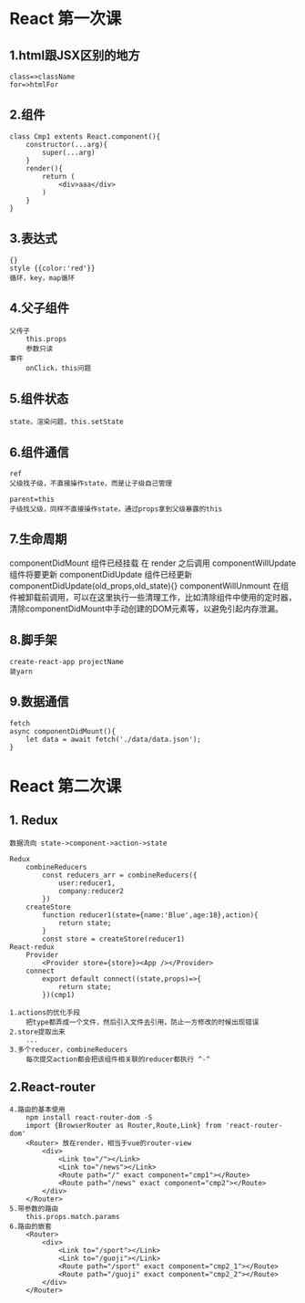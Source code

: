 # React 第一次课

## 1.html跟JSX区别的地方
    class=>className
    for=>htmlFor

## 2.组件
    class Cmp1 extents React.component(){
        constructor(...arg){
            super(...arg)
        }
        render(){
            return (
                <div>aaa</div>
            )
        }
    }   

## 3.表达式
    {}
    style {{color:'red'}}
    循环，key，map循环

## 4.父子组件
    父传子
        this.props
        参数只读
    事件
        onClick，this问题

## 5.组件状态
    state，渲染问题，this.setState

## 6.组件通信
    ref 
    父级找子级，不直接操作state，而是让子级自己管理

    parent=this
    子级找父级，同样不直接操作state，通过props拿到父级暴露的this

## 7.生命周期
[链接]: https://www.jianshu.com/p/514fe21b9914 "React生命周期"
    componentDidMount 组件已经挂载 在 render 之后调用
    componentWillUpdate 组件将要更新
    componentDidUpdate 组件已经更新
        componentDidUpdate(old_props,old_state){}
    componentWillUnmount 在组件被卸载前调用，可以在这里执行一些清理工作，比如清除组件中使用的定时器，清除componentDidMount中手动创建的DOM元素等，以避免引起内存泄漏。

## 8.脚手架
    create-react-app projectName
    装yarn

## 9.数据通信
    fetch
    async componentDidMount(){
        let data = await fetch('./data/data.json');
    }

# React 第二次课
## 1. Redux
    数据流向 state->component->action->state

    Redux
        combineReducers
            const reducers_arr = combineReducers({
                user:reducer1,
                company:reducer2
            })
        createStore
            function reducer1(state={name:'Blue',age:18},action){
                return state;
            }
            const store = createStore(reducer1)
    React-redux
        Provider
            <Provider store={store}><App /></Provider>
        connect
            export default connect((state,props)=>{
                return state;
            })(cmp1)

    1.actions的优化手段
        把type都弄成一个文件，然后引入文件去引用，防止一方修改的时候出现错误
    2.store提取出来
        ...
    3.多个reducer，combineReducers
        每次提交action都会把该组件相关联的reducer都执行 ^-^
## 2.React-router
    4.路由的基本使用
        npm install react-router-dom -S
        import {BrowserRouter as Router,Route,Link} from 'react-router-dom'
        <Router> 放在render，相当于vue的router-view
            <div>
                <Link to="/"></Link>
                <Link to="/news"></Link>
                <Route path="/" exact component="cmp1"></Route>
                <Route path="/news" exact component="cmp2"></Route>
            </div>
        </Router>
    5.带参数的路由
        this.props.match.params
    6.路由的嵌套
        <Router>
            <div>
                <Link to="/sport"></Link>
                <Link to="/guoji"></Link>
                <Route path="/sport" exact component="cmp2_1"></Route>
                <Route path="/guoji" exact component="cmp2_2"></Route>
            </div>
        </Router>
